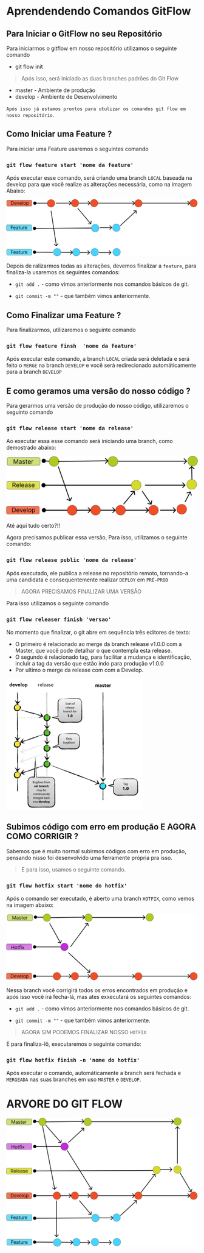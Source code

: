 # Aprendendendo Comandos GitFlow

## Para Iniciar o GitFlow no seu Repositório
 Para iniciarmos o gitflow em nosso repositório utilizamos o seguinte comando
 - git flow init
> Após isso, será iniciado as duas branches padrões do Git Flow

- master - Ambiente de produção
- develop - Ambiente de Desenvolvimento



`Após isso já estamos prontos para utulizar os comandos git flow em nosso repositório`.

## Como Iniciar uma Feature ?

Para iniciar uma Feature usaremos o seguintes comando

### `git flow feature start 'nome da feature'`

Após executar esse comando, será criando uma branch `LOCAL` baseada na develop para que você realize as alterações necessária, como na imagem Abaixo:

![Feature](./Imagens//Feat%20+%20DEvelop%20(1).png)

Depois de ralizarmos todas as alterações, devemos finalizar a `feature`, para finaliza-la usaremos os  seguintes comandos:

- `git add .` -  como vimos anteriormente nos comandos básicos de git.

- `git commit -m ""` -  que também vimos anteriormente.

## Como Finalizar uma Feature ?

Para finalizarmos, utilizaremos o seguinte comando

### `git flow feature finsh  'nome da feature'`

Após executar este comando, a branch `LOCAL` criada será deletada e será feito o `MERGE` na branch `DEVELOP` e você será redirecionado automáticamente
para a branch `DEVELOP`

## E como geramos uma versão do nosso código ?

Para gerarmos uma versão de produção do nosso código, utilizaremos o seguinto comando

### `git flow release start 'nome da release'`

Ao executar essa esse comando será iniciando uma branch, como demostrado abaixo:

![Release](./Imagens/DEV%20+%20RELEASE%20+%20MASTER%20(1).png)

Até aqui tudo certo?!!

Agora precisamos publicar essa versão, Para isso, utilizamos o seguinte comando:


### `git flow release public 'nome da release'`

Após executado, ele publica a release no repositório remoto, tornando-a uma candidata e consequentemente realizar `DEPLOY` em `PRÉ-PROD`

> AGORA PRECISAMOS FINALIZAR UMA VERSÃO

Para isso utilizamos o seguinte comando

### `git flow releaser finish 'versao'`


No momento que finalizar, o git abre em sequência três editores de texto:

- O primeiro é relacionado ao merge da branch release v1.0.0 com a Master, que você pode detalhar o que contempla esta release.
- O segundo é relacionado tag, para facilitar a mudança e identificação, incluir a tag da versão que estão indo para produção v1.0.0
- Por ultimo o merge da release com com a Develop.

![Release-2](./Imagens/release%20gitflow1.png)

## Subimos código com erro em produção E AGORA COMO CORRIGIR ?

Sabemos que é muito normal subirmos códigos com erro em produção, pensando nisso foi desenvolvido uma ferramente própria pra isso.

> E para isso, usamos o seguinte comando.

### `git flow hotfix start 'nome do hotfix'`

Após o comando ser executado, é aberto uma branch `HOTFIX`, como vemos na imagem abaixo:

![HotFix](./Imagens/Master%20+%20Hotfix%20+%20Develop%20(1).png)

Nessa branch você corrigirá todos os erros encontrados em produção e após isso você irá fecha-lá, mas ates exxecutará os seguintes comandos:

- `git add .` -  como vimos anteriormente nos comandos básicos de git.

- `git commit -m ""` -  que também vimos anteriormente.

> AGORA SIM PODEMOS FINALIZAR NOSSO `HOTFIX`

E para finaliza-lô, executaremos o seguinte comando:

### `git flow hotfix finish -n 'nome do hotfix'`

Após executar o comando, automáticamente a branch será fechada e `MERGEADA` nas suas branches em uso `MASTER` e `DEVELOP`.

# ARVORE DO GIT FLOW

![ÁRVORE-GIT-FLOW](./Imagens/arvore%20git%20flow%20(1).png)
